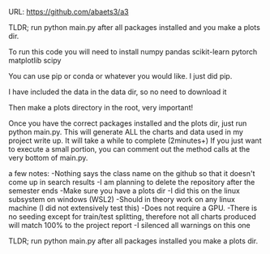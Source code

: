 URL: https://github.com/abaets3/a3

TLDR; run python main.py after all packages installed and you make a plots dir.

To run this code you will need to install numpy pandas scikit-learn pytorch matplotlib scipy

You can use pip or conda or whatever you would like. I just did pip.

I have included the data in the data dir, so no need to download it

Then make a plots directory in the root, very important!

Once you have the correct packages installed and the plots dir, just run python main.py. This will generate ALL the charts and data used in my project write up. It will take a while to complete (2minutes+) If you just want to execute a small portion, you can comment out the method calls at the very bottom of main.py.

a few notes: -Nothing says the class name on the github so that it doesn't come up in search results -I am planning to delete the repository after the semester ends -Make sure you have a plots dir -I did this on the linux subsystem on windows (WSL2) -Should in theory work on any linux machine (I did not extensively test this) -Does not require a GPU. -There is no seeding except for train/test splitting, therefore not all charts produced will match 100% to the project report -I silenced all warnings on this one

TLDR; run python main.py after all packages installed you make a plots dir.
